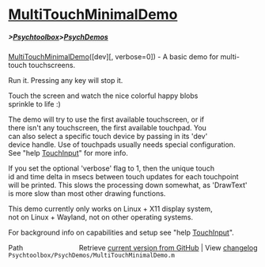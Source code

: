 # [MultiTouchMinimalDemo](MultiTouchMinimalDemo)
##### >[Psychtoolbox](Psychtoolbox)>[PsychDemos](PsychDemos)

[MultiTouchMinimalDemo](MultiTouchMinimalDemo)([dev][, verbose=0]) - A basic demo for multi-touch touchscreens.  
  
Run it. Pressing any key will stop it.  
  
Touch the screen and watch the nice colorful happy blobs  
sprinkle to life :)  
  
The demo will try to use the first available touchscreen, or if  
there isn't any touchscreen, the first available touchpad. You  
can also select a specific touch device by passing in its 'dev'  
device handle. Use of touchpads usually needs special configuration.  
See "help [TouchInput](TouchInput)" for more info.  
  
If you set the optional 'verbose' flag to 1, then the unique touch  
id and time delta in msecs between touch updates for each touchpoint  
will be printed. This slows the processing down somewhat, as 'DrawText'  
is more slow than most other drawing functions.  
  
This demo currently only works on Linux + X11 display system,  
not on Linux + Wayland, not on other operating systems.  
  
For background info on capabilities and setup see "help [TouchInput](TouchInput)".  
  




<div class="code_header" style="text-align:right;">
  <span style="float:left;">Path&nbsp;&nbsp;</span> <span class="counter">Retrieve <a href=
  "https://raw.github.com/Psychtoolbox-3/Psychtoolbox-3/beta/Psychtoolbox/PsychDemos/MultiTouchMinimalDemo.m">current version from GitHub</a> | View <a href=
  "https://github.com/Psychtoolbox-3/Psychtoolbox-3/commits/beta/Psychtoolbox/PsychDemos/MultiTouchMinimalDemo.m">changelog</a></span>
</div>
<div class="code">
  <code>Psychtoolbox/PsychDemos/MultiTouchMinimalDemo.m</code>
</div>


